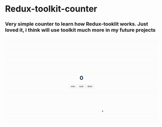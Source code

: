 # Redux-toolkit-counter

<h3>Very simple counter to learn how Redux-tooklit works. Just loved it, i think will use toolkit much more in my future projects</h3>

<img src="gif.gif" />